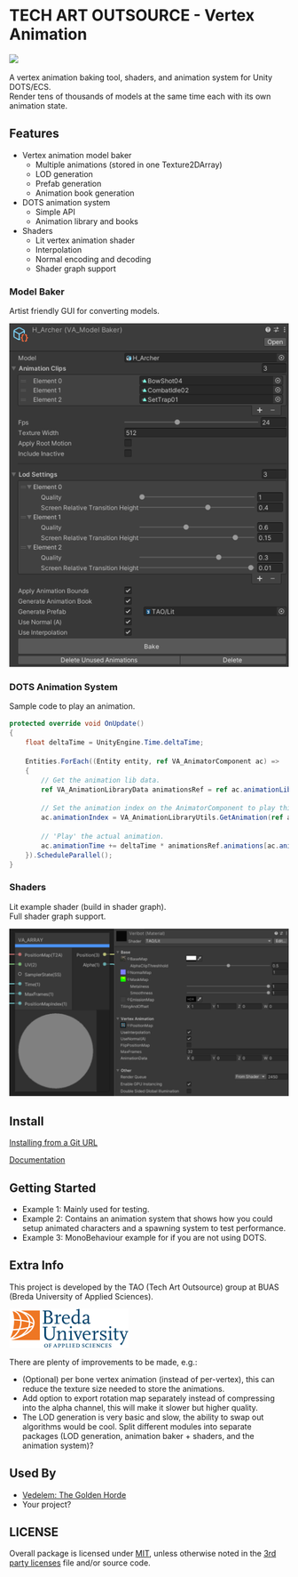 # TECH ART OUTSOURCE - Vertex Animation

![](Documentation~/Images/ProjectCastle_01.gif)

A vertex animation baking tool, shaders, and animation system for Unity DOTS/ECS.  
Render tens of thousands of models at the same time each with its own animation state.  

## Features

- Vertex animation model baker
  - Multiple animations (stored in one Texture2DArray)
  - LOD generation
  - Prefab generation
  - Animation book generation
- DOTS animation system
  - Simple API
  - Animation library and books
- Shaders
  - Lit vertex animation shader
  - Interpolation
  - Normal encoding and decoding
  - Shader graph support

### Model Baker

Artist friendly GUI for converting models.

![](Documentation~/Images/VA_ModelBaker_01.png)

### DOTS Animation System

Sample code to play an animation.

```C#
protected override void OnUpdate()
{
    float deltaTime = UnityEngine.Time.deltaTime;

    Entities.ForEach((Entity entity, ref VA_AnimatorComponent ac) =>
    {
        // Get the animation lib data.
        ref VA_AnimationLibraryData animationsRef = ref ac.animationLibrary.Value;

        // Set the animation index on the AnimatorComponent to play this animation.
        ac.animationIndex = VA_AnimationLibraryUtils.GetAnimation(ref animationsRef, animationName);

        // 'Play' the actual animation.
        ac.animationTime += deltaTime * animationsRef.animations[ac.animationIndex].frameTime;
    }).ScheduleParallel();
}
```

### Shaders

Lit example shader (build in shader graph).  
Full shader graph support.

![](Documentation~/Images/VA_Shaders_01.png)

## Install

[Installing from a Git URL](https://docs.unity3d.com/Manual/upm-ui-giturl.html)

[Documentation](Documentation~/VertexAnimation.md)

## Getting Started

- Example 1: Mainly used for testing.
- Example 2: Contains an animation system that shows how you could setup animated characters and a spawning system to test performance.
- Example 3: MonoBehaviour example for if you are not using DOTS.

## Extra Info

This project is developed by the TAO (Tech Art Outsource) group at BUAS (Breda University of Applied Sciences).

![](Documentation~/Images/BUASLogo.png)

There are plenty of improvements to be made, e.g.:
- (Optional) per bone vertex animation (instead of per-vertex), this can reduce the texture size needed to store the animations.
- Add option to export rotation map separately instead of compressing into the alpha channel, this will make it slower but higher quality.
- The LOD generation is very basic and slow, the ability to swap out algorithms would be cool.
Split different modules into separate packages (LOD generation, animation baker + shaders, and the animation system)?

## Used By

- [Vedelem: The Golden Horde](https://store.steampowered.com/app/1517150/Vedelem_The_Golden_Horde/)
- Your project?

## LICENSE

Overall package is licensed under [MIT](/LICENSE.md), unless otherwise noted in the [3rd party licenses](/THIRD%20PARTY%20NOTICES.md) file and/or source code.